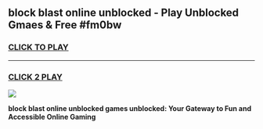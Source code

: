 
## block blast online unblocked - Play Unblocked Gmaes & Free #fm0bw
<h3>
<a href="https://news.freeplayer.one?title=block_blast_online_unblocked&ref=03M">CLICK TO PLAY</a></h3>
<hr>

<h3>
<a href="https://news.freeplayer.one?title=block_blast_online_unblocked&ref=03M">CLICK 2 PLAY</a>
  
</h3>

<a href="https://news.freeplayer.one?title=block_blast_online_unblocked&ref=03M"><img src="https://clearcache.store/games.png"></a>


**block blast online unblocked games unblocked: Your Gateway to Fun and Accessible Online Gaming**

